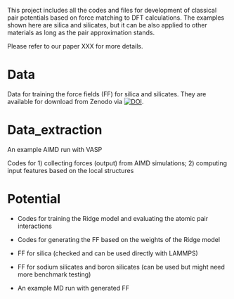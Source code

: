 
This project includes all the codes and files for development of classical pair potentials based on force matching to DFT calculations. The examples shown here are silica and silicates, but it can be also applied to other materials as long as the pair approximation stands.

Please refer to our paper XXX for more details. 

# Data 
Data for training the force fields (FF) for silica and silicates. They are available for download from Zenodo via [![DOI](https://zenodo.org/badge/DOI/10.5281/zenodo.8329308.svg)](https://doi.org/10.5281/zenodo.8329308). 


# Data_extraction
An example AIMD run with VASP

Codes for 1) collecting forces (output) from AIMD simulations; 2) computing input features based on the local structures 

# Potential

- Codes for training the Ridge model and evaluating the atomic pair interactions

- Codes for generating the FF based on the weights of the Ridge model

- FF for silica (checked and can be used directly with LAMMPS)

- FF for sodium silicates and boron silicates (can be used but might need more benchmark testing)

- An example MD run with generated FF 
